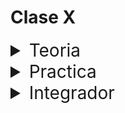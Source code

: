 # Clase X

<details>
<summary style="font-size:28px">Teoria</summary>

---

Lee la siguiente documentacion:

- [ ] [Reutilizando logica con hooks personalizados](https://react.dev/learn/reusing-logic-with-custom-hooks)

Comienza a leer el archivo `App.jsx`, intenta entender el flujo de renderizado, el funcionamiento, y como se relacionan los componentes entre si.

- [ ] Aprende la sintaxis para crear un `custom hook`.

  - Los `custom hooks`, al igual que cualquier funcion comun y corriente, nos permiten abstraernos de la logica de un componente, y reutilizarla en otros componentes. La diferencia es que usan `hooks` dentro de ellos.

  - Por convencion, los `custom hooks` siempre deben comenzar con la palabra `use`. 

  - Los `custom hooks` pueden recibir parametros.

  - Los `custom hooks` pueden devolver cualquier tipo de dato.

- [ ] Observa como usamos un unico hook `useFetch` para no tener que escribir en cada componente que necesite una api, la logica de `fetch` y el estado de `loading` y `error`.

---

Si quieres, puedes ver el ejercicio con el que trabajaremos durante la clase [aqui](/src/clases/20-customHooks/teoria/App.jsx)
</details>
<details>
<summary style="font-size:28px">Practica</summary>

---

### Custom Hook Ejercicio 1

crea un hook `useLocalStorage` que permita guardar y obtener datos del localStorage

1. el hook debe recibir una key

2. el hook debe devolver un array con el valor y una funcion para actualizarlo

    **Que pasa si dos componentes usan el mismo hook con la misma key?**

    > TIP: setItem no es reactivo, por lo que si dos componentes usan el mismo hook con la misma key, no se actualizara el valor en el otro componente

---

### Custom Hook Ejercicio 2

crea un hook useLocation que permita manejar los datos de [paises](/src/fakeApi/paises.json) y [provincias](/src/fakeApi/provincias.json)

El hook devolvera

1. country: el pais seleccionado

2. province: la provincia seleccionada

3. countriesList: la lista de todos paises

4. provincesList: la lista de provincias del pais seleccionado

5. handleCountryChange: funcion para actualizar el pais seleccionado

6. handleProvinceChange: funcion para actualizar la provincia seleccionada

---

Puedes ver la resolucion [aqui](/src/clases/20-customHooks/practica/App.jsx)
</details>
<details>
<summary style="font-size:28px">Integrador</summary>
WIP: come later
</details>